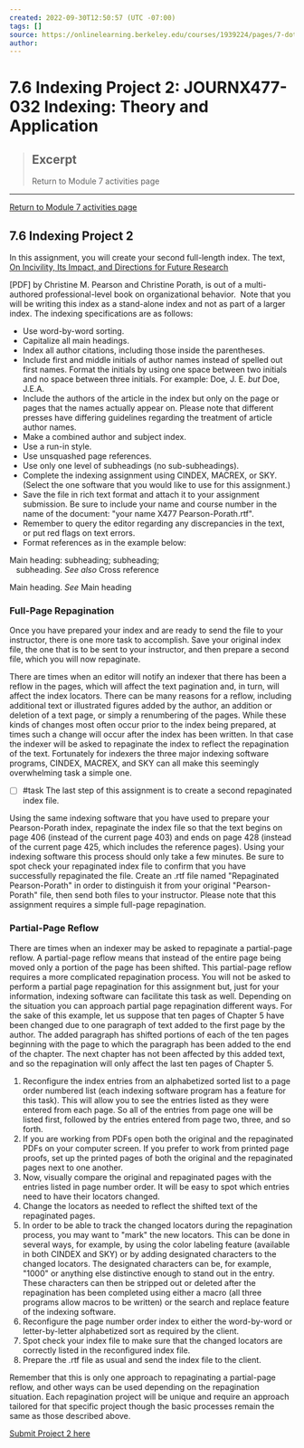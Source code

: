 ```yaml
---
created: 2022-09-30T12:50:57 (UTC -07:00)
tags: []
source: https://onlinelearning.berkeley.edu/courses/1939224/pages/7-dot-6-indexing-project-2
author: 
---
```




# 7.6 Indexing Project 2: JOURNX477-032 Indexing: Theory and Application

> ## Excerpt
> Return to Module 7 activities page

---
[Return to Module 7 activities page](https://onlinelearning.berkeley.edu/courses/1939224/pages/module-7 "Module 7")

## 7.6 Indexing Project 2

In this assignment, you will create your second full-length index. The text, [On Incivility, Its Impact, and Directions for Future Research](https://onlinelearning.berkeley.edu/courses/1939224/files/233565897/download?wrap=1 "unit07griffin.pdf")

\[PDF\] by Christine M. Pearson and Christine Porath, is out of a multi-authored professional-level book on organizational behavior.  Note that you will be writing this index as a stand-alone index and not as part of a larger index. The indexing specifications are as follows:

-   Use word-by-word sorting.
-   Capitalize all main headings.
-   Index all author citations, including those inside the parentheses.
-   Include first and middle initials of author names instead of spelled out first names. Format the initials by using one space between two initials and no space between three initials. For example: Doe, J. E. _but_ Doe, J.E.A.
-   Include the authors of the article in the index but only on the page or pages that the names actually appear on. Please note that different presses have differing guidelines regarding the treatment of article author names.
-   Make a combined author and subject index.
-   Use a run-in style.
-   Use unsquashed page references.
-   Use only one level of subheadings (no sub-subheadings).
-   Complete the indexing assignment using CINDEX, MACREX, or SKY. (Select the one software that you would like to use for this assignment.)
-   Save the file in rich text format and attach it to your assignment submission. Be sure to include your name and course number in the name of the document: "your name X477 Pearson-Porath.rtf".
-   Remember to query the editor regarding any discrepancies in the text, or put red flags on text errors.
-   Format references as in the example below:

Main heading: subheading; subheading;  
   subheading. _See also_ Cross reference

Main heading. _See_ Main heading

### Full-Page Repagination

Once you have prepared your index and are ready to send the file to your instructor, there is one more task to accomplish. Save your original index file, the one that is to be sent to your instructor, and then prepare a second file, which you will now repaginate.

There are times when an editor will notify an indexer that there has been a reflow in the pages, which will affect the text pagination and, in turn, will affect the index locators. There can be many reasons for a reflow, including additional text or illustrated figures added by the author, an addition or deletion of a text page, or simply a renumbering of the pages. While these kinds of changes most often occur prior to the index being prepared, at times such a change will occur after the index has been written. In that case the indexer will be asked to repaginate the index to reflect the repagination of the text. Fortunately for indexers the three major indexing software programs, CINDEX, MACREX, and SKY can all make this seemingly overwhelming task a simple one.

- [ ] #task The last step of this assignment is to create a second repaginated index file.

Using the same indexing software that you have used to prepare your Pearson-Porath index, repaginate the index file so that the text begins on page 406 (instead of the current page 403) and ends on page 428 (instead of the current page 425, which includes the reference pages). Using your indexing software this process should only take a few minutes. Be sure to spot check your repaginated index file to confirm that you have successfully repaginated the file. Create an .rtf file named "Repaginated Pearson-Porath" in order to distinguish it from your original "Pearson-Porath" file, then send both files to your instructor. Please note that this assignment requires a simple full-page repagination.

### Partial-Page Reflow

There are times when an indexer may be asked to repaginate a partial-page reflow. A partial-page reflow means that instead of the entire page being moved only a portion of the page has been shifted. This partial-page reflow requires a more complicated repagination process. You will not be asked to perform a partial page repagination for this assignment but, just for your information, indexing software can facilitate this task as well. Depending on the situation you can approach partial page repagination different ways. For the sake of this example, let us suppose that ten pages of Chapter 5 have been changed due to one paragraph of text added to the first page by the author. The added paragraph has shifted portions of each of the ten pages beginning with the page to which the paragraph has been added to the end of the chapter. The next chapter has not been affected by this added text, and so the repagination will only affect the last ten pages of Chapter 5.

1.  Reconfigure the index entries from an alphabetized sorted list to a page order numbered list (each indexing software program has a feature for this task). This will allow you to see the entries listed as they were entered from each page. So all of the entries from page one will be listed first, followed by the entries entered from page two, three, and so forth.
2.  If you are working from PDFs open both the original and the repaginated PDFs on your computer screen. If you prefer to work from printed page proofs, set up the printed pages of both the original and the repaginated pages next to one another.
3.  Now, visually compare the original and repaginated pages with the entries listed in page number order. It will be easy to spot which entries need to have their locators changed.
4.  Change the locators as needed to reflect the shifted text of the repaginated pages.
5.  In order to be able to track the changed locators during the repagination process, you may want to "mark" the new locators. This can be done in several ways, for example, by using the color labeling feature (available in both CINDEX and SKY) or by adding designated characters to the changed locators. The designated characters can be, for example, "1000" or anything else distinctive enough to stand out in the entry. These characters can then be stripped out or deleted after the repagination has been completed using either a macro (all three programs allow macros to be written) or the search and replace feature of the indexing software.
6.  Reconfigure the page number order index to either the word-by-word or letter-by-letter alphabetized sort as required by the client.
7.  Spot check your index file to make sure that the changed locators are correctly listed in the reconfigured index file.
8.  Prepare the .rtf file as usual and send the index file to the client.

Remember that this is only one approach to repaginating a partial-page reflow, and other ways can be used depending on the repagination situation. Each repagination project will be unique and require an approach tailored for that specific project though the basic processes remain the same as those described above.

[Submit Project 2 here](https://onlinelearning.berkeley.edu/courses/1939224/assignments/26460030 "Indexing Project 2")
